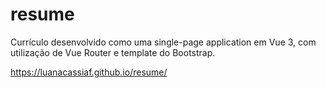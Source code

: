 # resume

Currículo desenvolvido como uma single-page application em Vue 3, com utilização de Vue Router e template do Bootstrap.

https://luanacassiaf.github.io/resume/
